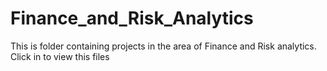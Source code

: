 # Finance_and_Risk_Analytics
This is folder containing projects in the area of Finance and Risk analytics. Click in to view this files
